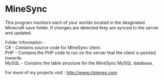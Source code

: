 MineSync
==========

This program monitors each of your worlds located in the desginated Minecraft save folder. If changes are detected
they are synced to the server and updated. 

Folder Information :  
C# - Contains source code for MineSync client.   
PHP - Contains the PHP code to run on the server that the client is pointed towards.  
MySQL - Contains the table structure for the MineSync MySQL database.   

For more of my projects visit : http://www.ctnieves.com